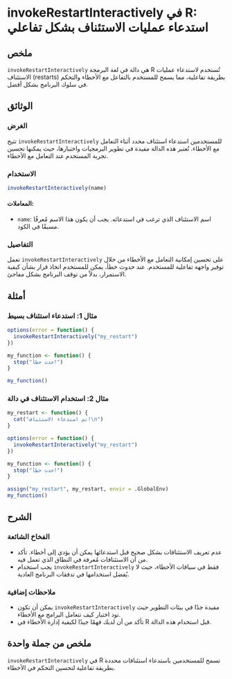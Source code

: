 <!--
Meta Description: # invokeRestartInteractively في R: استدعاء عمليات الاستئناف بشكل تفاعلي ## ملخص `invokeRestartInteractively` هي دالة في لغة البرمجة R تُستخدم لاستدعاء...
Meta Keywords: invokerestartinteractively, الأخطاء, الاستئناف, function, my_restart
-->

# invokeRestartInteractively في R: استدعاء عمليات الاستئناف بشكل تفاعلي

## ملخص
`invokeRestartInteractively` هي دالة في لغة البرمجة R تُستخدم لاستدعاء عمليات الاستئناف (restarts) بطريقة تفاعلية، مما يسمح للمستخدم بالتفاعل مع الأخطاء والتحكم في سلوك البرنامج بشكل أفضل.

## الوثائق
### الغرض
تتيح `invokeRestartInteractively` للمستخدمين استدعاء استئناف محدد أثناء التعامل مع الأخطاء. تُعتبر هذه الدالة مفيدة في تطوير البرمجيات واختبارها، حيث يمكنها تحسين تجربة المستخدم عند التعامل مع الأخطاء.

### الاستخدام
```R
invokeRestartInteractively(name)
```

#### المعاملات:
- `name`: اسم الاستئناف الذي ترغب في استدعائه. يجب أن يكون هذا الاسم مُعرفًا مسبقًا في الكود.

### التفاصيل
تعمل `invokeRestartInteractively` على تحسين إمكانية التعامل مع الأخطاء من خلال توفير واجهة تفاعلية للمستخدم. عند حدوث خطأ، يمكن للمستخدم اتخاذ قرار بشأن كيفية الاستمرار، بدلاً من توقف البرنامج بشكل مفاجئ.

## أمثلة
### مثال 1: استدعاء استئناف بسيط
```R
options(error = function() {
  invokeRestartInteractively("my_restart")
})

my_function <- function() {
  stop("حدث خطأ!")
}

my_function()
```

### مثال 2: استخدام الاستئناف في دالة
```R
my_restart <- function() {
  cat("تم استدعاء الاستئناف!\n")
}

options(error = function() {
  invokeRestartInteractively("my_restart")
})

my_function <- function() {
  stop("حدث خطأ!")
}

assign("my_restart", my_restart, envir = .GlobalEnv)
my_function()
```

## الشرح
### الفخاخ الشائعة
- عدم تعريف الاستئنافات بشكل صحيح قبل استدعائها يمكن أن يؤدي إلى أخطاء. تأكد من أن الاستئنافات مُعرفة في النطاق الذي تعمل فيه.
- يجب استخدام `invokeRestartInteractively` فقط في سياقات الأخطاء، حيث لا يُفضل استخدامها في تدفقات البرنامج العادية.

### ملاحظات إضافية
- يمكن أن تكون `invokeRestartInteractively` مفيدة جدًا في بيئات التطوير حيث تود اختبار كيف تتعامل البرامج مع الأخطاء.
- تأكد من أن لديك فهمًا جيدًا لكيفية إدارة الأخطاء في R قبل استخدام هذه الدالة.

## ملخص من جملة واحدة
`invokeRestartInteractively` في R تسمح للمستخدمين باستدعاء استئنافات محددة بطريقة تفاعلية لتحسين التحكم في الأخطاء.